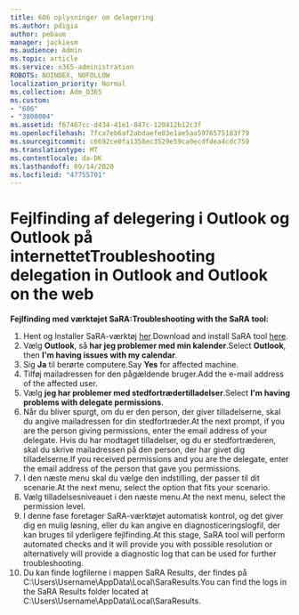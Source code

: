 ```yaml
---
title: 606 oplysninger om delegering
ms.author: pdigia
author: pebaum
manager: jackiesm
ms.audience: Admin
ms.topic: article
ms.service: o365-administration
ROBOTS: NOINDEX, NOFOLLOW
localization_priority: Normal
ms.collection: Adm_O365
ms.custom:
- "606"
- "3800004"
ms.assetid: f67467cc-d434-41e1-847c-120412b12c3f
ms.openlocfilehash: 7fca7eb6af2abdaefe03e1ae5aa5976575183f79
ms.sourcegitcommit: c6692ce0fa1358ec3529e59ca0ecdfdea4cdc759
ms.translationtype: MT
ms.contentlocale: da-DK
ms.lasthandoff: 09/14/2020
ms.locfileid: "47755701"
---
```

# <a name="troubleshooting-delegation-in-outlook-and-outlook-on-the-web"></a><span data-ttu-id="c1df7-102">Fejlfinding af delegering i Outlook og Outlook på internettet</span><span class="sxs-lookup"><span data-stu-id="c1df7-102">Troubleshooting delegation in Outlook and Outlook on the web</span></span>

<span data-ttu-id="c1df7-103">**Fejlfinding med værktøjet SaRA:**</span><span class="sxs-lookup"><span data-stu-id="c1df7-103">**Troubleshooting with the SaRA tool:**</span></span>

1. <span data-ttu-id="c1df7-104">Hent og Installer SaRA-værktøj [her](https://aka.ms/SaRA-SkypeForBusinessSignIn).</span><span class="sxs-lookup"><span data-stu-id="c1df7-104">Download and install SaRA tool [here](https://aka.ms/SaRA-SkypeForBusinessSignIn).</span></span>
1. <span data-ttu-id="c1df7-105">Vælg **Outlook**, så **har jeg problemer med min kalender**.</span><span class="sxs-lookup"><span data-stu-id="c1df7-105">Select **Outlook**, then **I'm having issues with my calendar**.</span></span>
1. <span data-ttu-id="c1df7-106">Sig **Ja** til berørte computere.</span><span class="sxs-lookup"><span data-stu-id="c1df7-106">Say **Yes** for affected machine.</span></span>
1. <span data-ttu-id="c1df7-107">Tilføj mailadressen for den pågældende bruger.</span><span class="sxs-lookup"><span data-stu-id="c1df7-107">Add the e-mail address of the affected user.</span></span>
1. <span data-ttu-id="c1df7-108">Vælg **jeg har problemer med stedfortrædertilladelser**.</span><span class="sxs-lookup"><span data-stu-id="c1df7-108">Select **I'm having problems with delegate permissions**.</span></span>
1. <span data-ttu-id="c1df7-109">Når du bliver spurgt, om du er den person, der giver tilladelserne, skal du angive mailadressen for din stedfortræder.</span><span class="sxs-lookup"><span data-stu-id="c1df7-109">At the next prompt, if you are the person giving permissions, enter the email address of your delegate.</span></span> <span data-ttu-id="c1df7-110">Hvis du har modtaget tilladelser, og du er stedfortræderen, skal du skrive mailadressen på den person, der har givet dig tilladelserne.</span><span class="sxs-lookup"><span data-stu-id="c1df7-110">If you received permissions and you are the delegate, enter the email address of the person that gave you permissions.</span></span>
1. <span data-ttu-id="c1df7-111">I den næste menu skal du vælge den indstilling, der passer til dit scenarie.</span><span class="sxs-lookup"><span data-stu-id="c1df7-111">At the next menu, select the option that fits your scenario.</span></span>
1. <span data-ttu-id="c1df7-112">Vælg tilladelsesniveauet i den næste menu.</span><span class="sxs-lookup"><span data-stu-id="c1df7-112">At the next menu, select the permission level.</span></span>
1. <span data-ttu-id="c1df7-113">I denne fase foretager SaRA-værktøjet automatisk kontrol, og det giver dig en mulig løsning, eller du kan angive en diagnosticeringslogfil, der kan bruges til yderligere fejlfinding.</span><span class="sxs-lookup"><span data-stu-id="c1df7-113">At this stage, SaRA tool will perform automated checks and it will provide you with possible resolution or alternatively will provide a diagnostic log that can be used for further troubleshooting.</span></span>
1. <span data-ttu-id="c1df7-114">Du kan finde logfilerne i mappen SaRA Results, der findes på C:\Users\Username\AppData\Local\SaraResults.</span><span class="sxs-lookup"><span data-stu-id="c1df7-114">You can find the logs in the SaRA Results folder located at C:\Users\Username\AppData\Local\SaraResults.</span></span>
